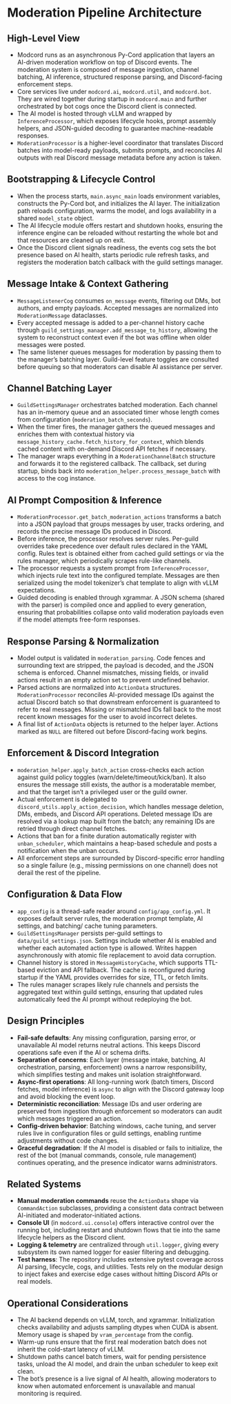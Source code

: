 # Moderation Pipeline Architecture

## High-Level View
- Modcord runs as an asynchronous Py-Cord application that layers an AI-driven moderation workflow on top of Discord events. The moderation system is composed of message ingestion, channel batching, AI inference, structured response parsing, and Discord-facing enforcement steps.
- Core services live under `modcord.ai`, `modcord.util`, and `modcord.bot`. They are wired together during startup in `modcord.main` and further orchestrated by bot cogs once the Discord client is connected.
- The AI model is hosted through vLLM and wrapped by `InferenceProcessor`, which exposes lifecycle hooks, prompt assembly helpers, and JSON-guided decoding to guarantee machine-readable responses.
- `ModerationProcessor` is a higher-level coordinator that translates Discord batches into model-ready payloads, submits prompts, and reconciles AI outputs with real Discord message metadata before any action is taken.

## Bootstrapping & Lifecycle Control
- When the process starts, `main.async_main` loads environment variables, constructs the Py-Cord bot, and initializes the AI layer. The initialization path reloads configuration, warms the model, and logs availability in a shared `model_state` object.
- The AI lifecycle module offers restart and shutdown hooks, ensuring the inference engine can be reloaded without restarting the whole bot and that resources are cleaned up on exit.
- Once the Discord client signals readiness, the events cog sets the bot presence based on AI health, starts periodic rule refresh tasks, and registers the moderation batch callback with the guild settings manager.

## Message Intake & Context Gathering
- `MessageListenerCog` consumes `on_message` events, filtering out DMs, bot authors, and empty payloads. Accepted messages are normalized into `ModerationMessage` dataclasses.
- Every accepted message is added to a per-channel history cache through `guild_settings_manager.add_message_to_history`, allowing the system to reconstruct context even if the bot was offline when older messages were posted.
- The same listener queues messages for moderation by passing them to the manager’s batching layer. Guild-level feature toggles are consulted before queuing so that moderators can disable AI assistance per server.

## Channel Batching Layer
- `GuildSettingsManager` orchestrates batched moderation. Each channel has an in-memory queue and an associated timer whose length comes from configuration (`moderation_batch_seconds`).
- When the timer fires, the manager gathers the queued messages and enriches them with contextual history via `message_history_cache.fetch_history_for_context`, which blends cached content with on-demand Discord API fetches if necessary.
- The manager wraps everything in a `ModerationChannelBatch` structure and forwards it to the registered callback. The callback, set during startup, binds back into `moderation_helper.process_message_batch` with access to the cog instance.

## AI Prompt Composition & Inference
- `ModerationProcessor.get_batch_moderation_actions` transforms a batch into a JSON payload that groups messages by user, tracks ordering, and records the precise message IDs produced in Discord.
- Before inference, the processor resolves server rules. Per-guild overrides take precedence over default rules declared in the YAML config. Rules text is obtained either from cached guild settings or via the rules manager, which periodically scrapes rule-like channels.
- The processor requests a system prompt from `InferenceProcessor`, which injects rule text into the configured template. Messages are then serialized using the model tokenizer’s chat template to align with vLLM expectations.
- Guided decoding is enabled through xgrammar. A JSON schema (shared with the parser) is compiled once and applied to every generation, ensuring that probabilities collapse onto valid moderation payloads even if the model attempts free-form responses.

## Response Parsing & Normalization
- Model output is validated in `moderation_parsing`. Code fences and surrounding text are stripped, the payload is decoded, and the JSON schema is enforced. Channel mismatches, missing fields, or invalid actions result in an empty action set to prevent undefined behavior.
- Parsed actions are normalized into `ActionData` structures. `ModerationProcessor` reconciles AI-provided message IDs against the actual Discord batch so that downstream enforcement is guaranteed to refer to real messages. Missing or mismatched IDs fall back to the most recent known messages for the user to avoid incorrect deletes.
- A final list of `ActionData` objects is returned to the helper layer. Actions marked as `NULL` are filtered out before Discord-facing work begins.

## Enforcement & Discord Integration
- `moderation_helper.apply_batch_action` cross-checks each action against guild policy toggles (warn/delete/timeout/kick/ban). It also ensures the message still exists, the author is a moderatable member, and that the target isn’t a privileged user or the guild owner.
- Actual enforcement is delegated to `discord_utils.apply_action_decision`, which handles message deletion, DMs, embeds, and Discord API operations. Deleted message IDs are resolved via a lookup map built from the batch; any remaining IDs are retried through direct channel fetches.
- Actions that ban for a finite duration automatically register with `unban_scheduler`, which maintains a heap-based schedule and posts a notification when the unban occurs.
- All enforcement steps are surrounded by Discord-specific error handling so a single failure (e.g., missing permissions on one channel) does not derail the rest of the pipeline.

## Configuration & Data Flow
- `app_config` is a thread-safe reader around `config/app_config.yml`. It exposes default server rules, the moderation prompt template, AI settings, and batching/ cache tuning parameters.
- `GuildSettingsManager` persists per-guild settings to `data/guild_settings.json`. Settings include whether AI is enabled and whether each automated action type is allowed. Writes happen asynchronously with atomic file replacement to avoid data corruption.
- Channel history is stored in `MessageHistoryCache`, which supports TTL-based eviction and API fallback. The cache is reconfigured during startup if the YAML provides overrides for size, TTL, or fetch limits.
- The rules manager scrapes likely rule channels and persists the aggregated text within guild settings, ensuring that updated rules automatically feed the AI prompt without redeploying the bot.

## Design Principles
- **Fail-safe defaults**: Any missing configuration, parsing error, or unavailable AI model returns neutral actions. This keeps Discord operations safe even if the AI or schema drifts.
- **Separation of concerns**: Each layer (message intake, batching, AI orchestration, parsing, enforcement) owns a narrow responsibility, which simplifies testing and makes unit isolation straightforward.
- **Async-first operations**: All long-running work (batch timers, Discord fetches, model inference) is `async` to align with the Discord gateway loop and avoid blocking the event loop.
- **Deterministic reconciliation**: Message IDs and user ordering are preserved from ingestion through enforcement so moderators can audit which messages triggered an action.
- **Config-driven behavior**: Batching windows, cache tuning, and server rules live in configuration files or guild settings, enabling runtime adjustments without code changes.
- **Graceful degradation**: If the AI model is disabled or fails to initialize, the rest of the bot (manual commands, console, rule management) continues operating, and the presence indicator warns administrators.

## Related Systems
- **Manual moderation commands** reuse the `ActionData` shape via `CommandAction` subclasses, providing a consistent data contract between AI-initiated and moderator-initiated actions.
- **Console UI** (in `modcord.ui.console`) offers interactive control over the running bot, including restart and shutdown flows that tie into the same lifecycle helpers as the Discord client.
- **Logging & telemetry** are centralized through `util.logger`, giving every subsystem its own named logger for easier filtering and debugging.
- **Test harness**: The repository includes extensive pytest coverage across AI parsing, lifecycle, cogs, and utilities. Tests rely on the modular design to inject fakes and exercise edge cases without hitting Discord APIs or real models.

## Operational Considerations
- The AI backend depends on vLLM, torch, and xgrammar. Initialization checks availability and adjusts sampling dtypes when CUDA is absent. Memory usage is shaped by `vram_percentage` from the config.
- Warm-up runs ensure that the first real moderation batch does not inherit the cold-start latency of vLLM.
- Shutdown paths cancel batch timers, wait for pending persistence tasks, unload the AI model, and drain the unban scheduler to keep exit clean.
- The bot’s presence is a live signal of AI health, allowing moderators to know when automated enforcement is unavailable and manual monitoring is required.

